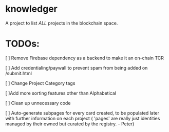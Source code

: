 # knowledger
A project to list *ALL* projects in the blockchain space. 


# TODOs:
[ ] Remove Firebase dependency as a backend to make it an on-chain TCR

[ ] Add credentialing/paywall to prevent spam from being added on /submit.html

[ ] Change Project Category tags

[ ]Add more sorting features other than Alphabetical

[ ] Clean up unnecessary code

[ ] Auto-generate subpages for every card created, to be populated later with further information on each project ( 'pages' are really just identities managed by their owned but curated by the registry. - Peter)


